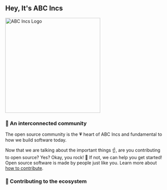 ## Hey, It's ABC Incs

<img src="https://cedricbahirwe.github.io/images/abclo.png" alt="ABC Incs Logo" height="300">

### 🍿 An interconnected community

The open source community is the 💗 heart of ABC Incs and fundamental to how we build software today. 

Now that we are talking about the important things ☝️, are you contributing to open source? Yes? Okay, you rock! 🎸 If not, we can help you get started! Open source software is made by people just like you. Learn more about [how to contribute](https://opensource.guide/).

### 🦦 Contributing to the ecosystem
